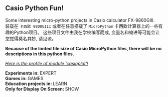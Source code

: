 ## Casio Python Fun! ##
Some interesting micro-python projects in Casio calculator FX-9860GIII.  
装载在 `卡西欧 9800GIII` 或者在任意搭载了 `MicroPython` 卡西欧计算器上的一些有趣的Python项目。
这些项目文件由我在学校编写而成, 变量名和缩进等可能会让您觉得莫名其妙, 请见谅。

<b>Because of the limted file size of Casio MicroPython files,
there will be no descriptions in this python files.</b>

<i><a href="https://www.casio.com/content/dam/casio/global/support/manuals/calculators/pdf/004-en/f/fx-9860GIII_Soft_v350_EN.pdf">Here is the profile of module 'casioplot'!</a></i>

<b>Experiments in: </b> EXPERT  
<b>Games in: </b> GAMES  
<b>Education projects in: </b> LEARN  
<b>Only for Display On Screen: </b> SHOW  

